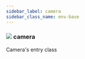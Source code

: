 ```yaml
---
sidebar_label: camera
sidebar_class_name: env-base
---
```


### ![](/img/wiki/base.png) camera
Camera's entry class<br/>

